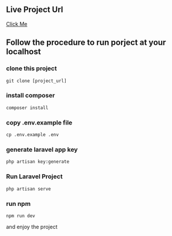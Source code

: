 ## Live Project Url

<a href="https://task.shahidulll.com" target="__blank">Click Me</a>

## Follow the procedure to run porject at your localhost

### clone this project

```
git clone [project_url]
```

### install composer

```
composer install
```

### copy .env.example file

```
cp .env.example .env
```

### generate laravel app key

```
php artisan key:generate
```

### Run Laravel Project

```
php artisan serve
```

### run npm

```
npm run dev
```

and enjoy the project
